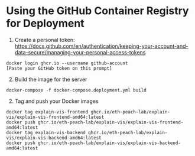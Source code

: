 # Using the GitHub Container Registry for Deployment

1. Create a personal token: https://docs.github.com/en/authentication/keeping-your-account-and-data-secure/managing-your-personal-access-tokens

```
docker login ghcr.io --username github-account
[Paste your GitHub token on this prompt]
```
2. Build the image for the server
```
docker-compose -f docker-compose.deployment.yml build
```

2. Tag and push your Docker images
```
docker tag explain-vis-frontend ghcr.io/eth-peach-lab/explain-vis/explain-vis-frontend-amd64:latest
docker push ghcr.io/eth-peach-lab/explain-vis/explain-vis-frontend-amd64:latest
docker tag explain-vis-backend ghcr.io/eth-peach-lab/explain-vis/explain-vis-backend-amd64:latest
docker push ghcr.io/eth-peach-lab/explain-vis/explain-vis-backend-amd64:latest
```